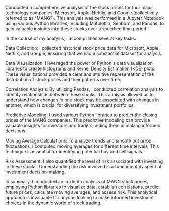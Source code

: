 Conducted a comprehensive analysis of the stock prices for four major technology companies: Microsoft, Apple, Netflix, and Google (collectively referred to as "MANG"). This analysis was performed in a Jupyter Notebook using various Python libraries, including Matplotlib, Seaborn, and Pandas, to gain valuable insights into these stocks over a specified time period.

In the course of my analysis, I accomplished several key tasks:

Data Collection: I collected historical stock price data for Microsoft, Apple, Netflix, and Google, ensuring that we had a substantial dataset for analysis.

Data Visualization: I leveraged the power of Python's data visualization libraries to create histograms and Kernel Density Estimation (KDE) plots. These visualizations provided a clear and intuitive representation of the distribution of stock prices and their patterns over time.

Correlation Analysis: By utilizing Pandas, I conducted correlation analysis to identify relationships between these stocks. This analysis allowed us to understand how changes in one stock may be associated with changes in another, which is crucial for diversifying investment portfolios.

Predictive Modeling: I used various Python libraries to predict the closing prices of the MANG companies. This predictive modeling can provide valuable insights for investors and traders, aiding them in making informed decisions.

Moving Average Calculations: To analyze trends and smooth out price fluctuations, I computed moving averages for different time intervals. This technique is essential for identifying potential buy and sell signals.

Risk Assessment: I also quantified the level of risk associated with investing in these stocks. Understanding the risk involved is a fundamental aspect of investment decision-making.

In summary, I conducted an in-depth analysis of MANG stock prices, employing Python libraries to visualize data, establish correlations, predict future prices, calculate moving averages, and assess risk. This analytical approach is invaluable for anyone looking to make informed investment choices in the dynamic world of stock trading.





